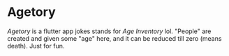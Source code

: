 # Agetory

*Agetory* is a flutter app jokes stands for *Age Inventory* lol.
"People" are created and given some "age" here, and it can be reduced till zero (means death). 
Just for fun.
